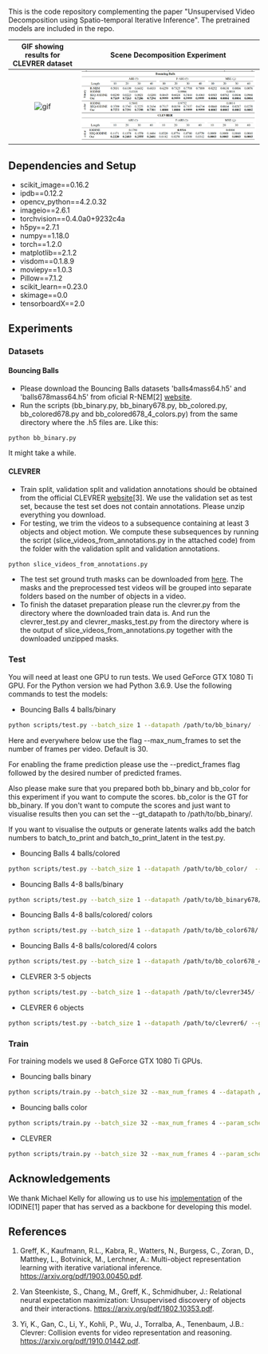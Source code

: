 

This is the code repository complementing the paper "Unsupervised Video Decomposition using Spatio-temporal Iterative Inference".  The pretrained models are included in the repo.


GIF showing results for CLEVRER dataset       |  Scene Decomposition Experiment
:-------------------------:|:-------------------------:
![gif](gifs/clevrer_5obj.gif) |  ![gif](gifs/results_table.png )

## Dependencies and Setup

- scikit_image==0.16.2
- ipdb==0.12.2
- opencv_python==4.2.0.32
- imageio==2.6.1
- torchvision==0.4.0a0+9232c4a
- h5py==2.7.1
- numpy==1.18.0
- torch==1.2.0
- matplotlib==2.1.2
- visdom==0.1.8.9
- moviepy==1.0.3
- Pillow==7.1.2
- scikit_learn==0.23.0
- skimage==0.0
- tensorboardX==2.0


## Experiments

### Datasets

#### Bouncing Balls
- Please download the Bouncing Balls datasets 'balls4mass64.h5' and 'balls678mass64.h5' from oficial R-NEM[2] [website](https://github.com/sjoerdvansteenkiste/Relational-NEM).
- Run the scripts (bb_binary.py, bb_binary678.py, bb_colored.py, bb_colored678.py and bb_colored678_4_colors.py) from the same directory where the .h5 files are. Like this:
```bash
python bb_binary.py 
```
It might take a while.

#### CLEVRER
- Train split, validation split and validation annotations should be obtained from the official CLEVRER [website](http://clevrer.csail.mit.edu/)[3]. We use the validation set as test set, because the test set does not contain annotations. Please unzip everything you download.
- For testing, we trim the videos to a subsequence containing at least 3 objects and object motion. We compute these subsequences by running the script (slice_videos_from_annotations.py in the attached code) from the folder with the validation split and validation annotations.
```bash
python slice_videos_from_annotations.py
```
- The test set ground truth masks can be downloaded from [here](https://drive.google.com/file/d/1dRnBKRJXsEyKe0EaNq3SHK1KMiJOv71v/view). The masks and the preprocessed test videos will be grouped into separate folders based on the number of objects in a video.
- To finish the dataset preparation please run the clevrer.py from the directory where the downloaded train data is. And run the clevrer_test.py and clevrer_masks_test.py from the directory where is the output of slice_videos_from_annotations.py together with the downloaded unzipped masks.


### Test
You will need at least one GPU to run tests. We used GeForce GTX 1080 Ti GPU. For the Python version we had Python 3.6.9. Use the following commands to test the models:
 
- Bouncing Balls 4 balls/binary
```bash
python scripts/test.py --batch_size 1 --datapath /path/to/bb_binary/  --gt_datapath /path/to/bb_color --model_name bb_binary --T 6  --K 5
```
Here and everywhere below use the flag --max_num_frames to set the number of frames per video. Default is 30.

For enabling the frame prediction please use the --predict_frames flag followed by the desired number of predicted frames.

Also please make sure that you prepared both bb_binary and bb_color for this experiment if you want to compute the scores. bb_color is the GT for bb_binary. If you don't want to compute the scores and just want to visualise results then you can set the --gt_datapath to /path/to/bb_binary/.

If you want to visualise the outputs or generate latents walks add the batch numbers to batch_to_print and batch_to_print_latent in the test.py.

- Bouncing Balls  4 balls/colored

```bash
python scripts/test.py --batch_size 1 --datapath /path/to/bb_color/  --gt_datapath /path/to/bb_color --model_name bb_color --T 6  --K 5
```

- Bouncing Balls  4-8 balls/binary
```bash
python scripts/test.py --batch_size 1 --datapath /path/to/bb_binary678/ --gt_datapath /path/to/bb_color678/ --model_name bb_binary --T 6  --K 9 --max_num_frames 10
```

- Bouncing Balls  4-8 balls/colored/ colors
```bash
python scripts/test.py --batch_size 1 --datapath /path/to/bb_color678/ --gt_datapath /path/to/bb_color678/ --model_name bb_color --T 6  --K 9 --max_num_frames 10
```
- Bouncing Balls  4-8 balls/colored/4 colors
```bash
python scripts/test.py --batch_size 1 --datapath /path/to/bb_color678_4_colors/ --gt_datapath /path/to/bb_color678/ --model_name bb_color --T 6  --K 9 --max_num_frames 10
```

- CLEVRER 3-5 objects
```bash
python scripts/test.py --batch_size 1 --datapath /path/to/clevrer345/ --gt_datapath /path/to/clevrer345masks/ --model_name clevrer --T 5  --K 6
```
- CLEVRER 6 objects
```bash
python scripts/test.py --batch_size 1 --datapath /path/to/clevrer6/ --gt_datapath /path/to/clevrer6masks/ --model_name clevrer --T 5  --K 6
```


### Train

For training models we used 8 GeForce GTX 1080 Ti GPUs.

- Bouncing balls binary
```bash
python scripts/train.py --batch_size 32 --max_num_frames 4 --datapath /path/to/bb_binary/ --model_name bb_binary --T 6  --K 5
```
- Bouncing balls color
```bash
python scripts/train.py --batch_size 32 --max_num_frames 4 --param_schedule --datapath /path/to/bb_color/ --model_name bb_color_train --T 6  --K 5
```

- CLEVRER
```bash
python scripts/train.py --batch_size 32 --max_num_frames 4 --param_schedule --datapath /path/to/clevrer/ --gt_datapath /path/to/clevrer/ --model_name clevrer --T 5  --K 6
```


## Acknowledgements

We thank Michael Kelly for allowing us to use his [implementation](https://github.com/MichaelKevinKelly/IODINE) of the IODINE[1] paper that has served as a backbone for developing this model.


## References

 1. Greff, K., Kaufmann, R.L., Kabra, R., Watters, N., Burgess, C., Zoran, D., Matthey, L., Botvinick, M., Lerchner,  A.:  Multi-object representation learning with iterative variational inference. https://arxiv.org/pdf/1903.00450.pdf. 
  
 2. Van Steenkiste, S., Chang, M., Greff, K., Schmidhuber, J.: Relational neural expectation maximization: Unsupervised discovery of objects and their interactions. https://arxiv.org/pdf/1802.10353.pdf.
        
 3. Yi, K., Gan, C., Li, Y., Kohli, P., Wu, J., Torralba, A., Tenenbaum, J.B.: Clevrer: Collision events for video representation  and reasoning. https://arxiv.org/pdf/1910.01442.pdf.

